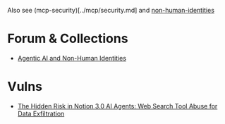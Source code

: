Also see (mcp-security)[../mcp/security.md] and [non-human-identities](./nhi.md)

# Forum & Collections
- [Agentic AI and Non-Human Identities](https://nhimg.org/community/agentic-ai-and-nhis/)


# Vulns
- [The Hidden Risk in Notion 3.0 AI Agents: Web Search Tool Abuse for Data Exfiltration](https://www.codeintegrity.ai/blog/notion)
